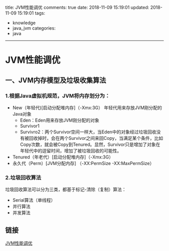 title: JVM性能调优
comments: true
date: 2018-11-09 15:19:01
updated: 2018-11-09 15:19:01
tags:
  - knowledge
  - java_jvm
categories:
  - java
---

# JVM性能调优

## 一、JVM内存模型及垃圾收集算法
### 1.根据Java虚拟机规范，JVM将内存划分为：
- New（年轻代)[启动分配堆内存]（-Xmx:3G）
    年轻代用来存放JVM刚分配的Java对象
    - Eden：Eden用来存放JVM刚分配的对象
    - Survivor1
    - Survivro2：两个Survivor空间一样大，当Eden中的对象经过垃圾回收没有被回收掉时，会在两个Survivor之间来回Copy，当满足某个条件，比如Copy次数，就会被Copy到Tenured。显然，Survivor只是增加了对象在年轻代中的逗留时间，增加了被垃圾回收的可能性。
- Tenured（年老代）[启动分配堆内存]（-Xmx:3G）
- 永久代（Perm）[JVM分配内存] （-XX:PermSize -XX:MaxPermSize）

###  2.垃圾回收算法
垃圾回收算法可以分为三类，都基于标记-清除（复制）算法：
- Serial算法（单线程）
- 并行算法
- 并发算法

## 链接
[JVM性能调优][1]

[1]:https://blog.csdn.net/chen77716/article/details/5695893
